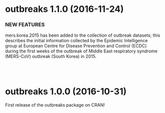 outbreaks 1.1.0 (2016-11-24)
==================

### NEW FEATURES

 mers.korea.2015 has been added to the collection of outbreak
  datasets; this describes the initial information collected by the
  Epidemic Intelligence group at European Centre for Disease
  Prevention and Control (ECDC) during the first weeks of the outbreak
  of Middle East respiratory syndrome (MERS-CoV) outbreak (South Korea) in 2015.


<br>
<br>

outbreaks 1.0.0 (2016-10-31)
==================
First release of the outbreaks package on CRAN!
